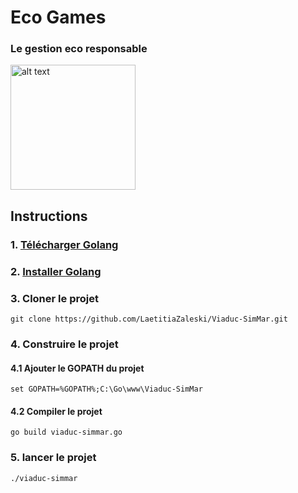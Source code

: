 # Eco Games
### Le gestion eco responsable

<img src="https://storage.googleapis.com/gopherizeme.appspot.com/gophers/187bac3508450b1bc3ae2d4a2519b9d445d4dec6.png" alt="alt text" width="200px" height="200px">


## Instructions
### 1. [Télécharger Golang](https://dl.google.com/go/go1.12.7.windows-amd64.msi)
### 2. [Installer Golang](https://golang.org/doc/install)
### 3. Cloner le projet
`git clone https://github.com/LaetitiaZaleski/Viaduc-SimMar.git`
### 4. Construire le projet
#### 4.1 Ajouter le GOPATH du projet
`set GOPATH=%GOPATH%;C:\Go\www\Viaduc-SimMar`
#### 4.2 Compiler le projet
`go build viaduc-simmar.go`
### 5. lancer le projet
`./viaduc-simmar `
